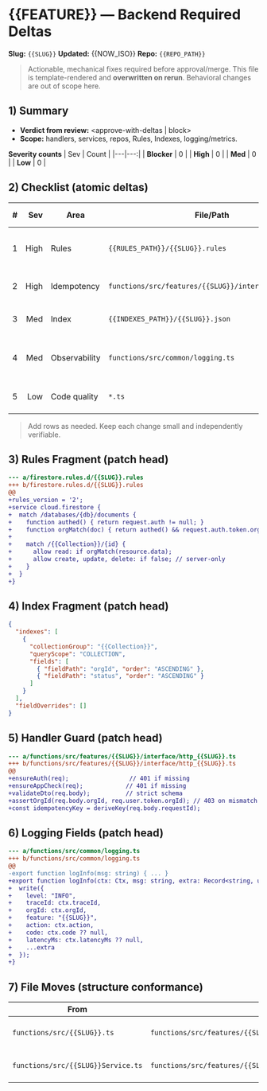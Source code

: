 # {{FEATURE}} — Backend Required Deltas

**Slug:** `{{SLUG}}`
**Updated:** {{NOW_ISO}}
**Repo:** `{{REPO_PATH}}`

> Actionable, mechanical fixes required before approval/merge. This file is template-rendered and **overwritten on rerun**. Behavioral changes are out of scope here.

## 1) Summary
- **Verdict from review:** <approve-with-deltas | block>
- **Scope:** handlers, services, repos, Rules, Indexes, logging/metrics.

**Severity counts**
| Sev | Count |
|---|---:|
| **Blocker** | 0 |
| **High** | 0 |
| **Med** | 0 |
| **Low** | 0 |

## 2) Checklist (atomic deltas)
| # | Sev | Area | File/Path | Change (concise) | Rationale |
|---|---:|---|---|---|---|
| 1 | High | Rules | `{{RULES_PATH}}/{{SLUG}}.rules` | Add deny-by-default; narrow allow with `orgId` check | Prevent cross-tenant access |
| 2 | High | Idempotency | `functions/src/features/{{SLUG}}/interface/http_*.ts` | Enforce idempotency key on mutate | Avoid double writes |
| 3 | Med | Index | `{{INDEXES_PATH}}/{{SLUG}}.json` | Add composite `<Coll>[fieldA,fieldB]` | Match query pattern |
| 4 | Med | Observability | `functions/src/common/logging.ts` | Include `traceId, orgId, feature, action, code, latencyMs` | Correlated diagnostics |
| 5 | Low | Code quality | `*.ts` | Remove unused imports / fix order | Lint clean |

> Add rows as needed. Keep each change small and independently verifiable.

## 3) Rules Fragment (patch head)
```diff
--- a/firestore.rules.d/{{SLUG}}.rules
+++ b/firestore.rules.d/{{SLUG}}.rules
@@
+rules_version = '2';
+service cloud.firestore {
+  match /databases/{db}/documents {
+    function authed() { return request.auth != null; }
+    function orgMatch(doc) { return authed() && request.auth.token.orgId == doc.orgId; }
+
+    match /{{Collection}}/{id} {
+      allow read: if orgMatch(resource.data);
+      allow create, update, delete: if false; // server-only
+    }
+  }
+}
````

## 4) Index Fragment (patch head)

```json
{
  "indexes": [
    {
      "collectionGroup": "{{Collection}}",
      "queryScope": "COLLECTION",
      "fields": [
        { "fieldPath": "orgId", "order": "ASCENDING" },
        { "fieldPath": "status", "order": "ASCENDING" }
      ]
    }
  ],
  "fieldOverrides": []
}
```

## 5) Handler Guard (patch head)

```diff
--- a/functions/src/features/{{SLUG}}/interface/http_{{SLUG}}.ts
+++ b/functions/src/features/{{SLUG}}/interface/http_{{SLUG}}.ts
@@
+ensureAuth(req);                 // 401 if missing
+ensureAppCheck(req);            // 401 if missing
+validateDto(req.body);          // strict schema
+assertOrgId(req.body.orgId, req.user.token.orgId); // 403 on mismatch
+const idempotencyKey = deriveKey(req.body.requestId);
```

## 6) Logging Fields (patch head)

```diff
--- a/functions/src/common/logging.ts
+++ b/functions/src/common/logging.ts
@@
-export function logInfo(msg: string) { ... }
+export function logInfo(ctx: Ctx, msg: string, extra: Record<string, unknown> = {}) {
+  write({
+    level: "INFO",
+    traceId: ctx.traceId,
+    orgId: ctx.orgId,
+    feature: "{{SLUG}}",
+    action: ctx.action,
+    code: ctx.code ?? null,
+    latencyMs: ctx.latencyMs ?? null,
+    ...extra
+  });
+}
```

## 7) File Moves (structure conformance)

| From                               | To                                                           | Reason               |
| ---------------------------------- | ------------------------------------------------------------ | -------------------- |
| `functions/src/{{SLUG}}.ts`        | `functions/src/features/{{SLUG}}/interface/http_{{SLUG}}.ts` | match structure tree |
| `functions/src/{{SLUG}}Service.ts` | `functions/src/features/{{SLUG}}/service/{{SLUG}}.uc.ts`     | use-case naming      |
